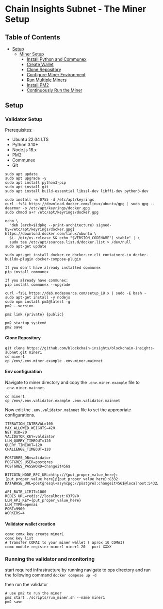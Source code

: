# Chain Insights Subnet - The Miner Setup

## Table of Contents
- [Setup](#setup)
  - [Miner Setup](#miner-setup)
    - [Install Python and Communex](#install-python-and-communex)
    - [Create Wallet](#create-wallet)
    - [Clone Repository](#clone-repository)
    - [Configure Miner Environment](#configure-miner-environment)
    - [Run Multiple Miners](#run-multiple-miners)
    - [Install PM2](#install-pm2)
    - [Continuously Run the Miner](#continuously-run-the-miner)

## Setup


### Validator Setup

Prerequisites:
- Ubuntu 22.04 LTS
- Python 3.10+
- Node.js 18.x
- PM2
- Communex
- Git

```
sudo apt update
sudo apt upgrade -y
sudo apt install python3-pip
sudo apt install git
sudo apt install build-essential libssl-dev libffi-dev python3-dev

sudo install -m 0755 -d /etc/apt/keyrings
curl -fsSL https://download.docker.com/linux/ubuntu/gpg | sudo gpg --dearmor -o /etc/apt/keyrings/docker.gpg
sudo chmod a+r /etc/apt/keyrings/docker.gpg

echo \
  "deb [arch=$(dpkg --print-architecture) signed-by=/etc/apt/keyrings/docker.gpg] https://download.docker.com/linux/ubuntu \
  $(. /etc/os-release && echo "$VERSION_CODENAME") stable" | \
  sudo tee /etc/apt/sources.list.d/docker.list > /dev/null
sudo apt-get update

sudo apt-get install docker-ce docker-ce-cli containerd.io docker-buildx-plugin docker-compose-plugin

If you don't have already installed communex 
pip install communex

If you already have communex:
pip install communex --upgrade

curl -fsSL https://deb.nodesource.com/setup_18.x | sudo -E bash -
sudo apt-get install -y nodejs
sudo npm install pm2@latest -g
pm2 --version

pm2 link {private} {public}

pm2 startup systemd
pm2 save
```

#### Clone Repository
```
git clone https://github.com/blockchain-insights/blockchain-insights-subnet.git miner1
cd miner1
cp /env/.env.miner.example .env.miner.mainnet
```

#### Env configuration

Navigate to miner directory and copy the `.env.miner.example` file to `.env.miner.mainnet`.
```
cd miner1
cp /env/.env.validator.example .env.validator.mainnet
```

Now edit the `.env.validator.mainnet` file to set the appropriate configurations.
```
ITERATION_INTERVAL=100
MAX_ALLOWED_WEIGHTS=420
NET_UID=20
VALIDATOR_KEY=valdiator
LLM_QUERY_TIMEOUT=120
QUERY_TIMEOUT=120
CHALLENGE_TIMEOUT=120

POSTGRES_DB=validator
POSTGRES_USER=postgres
POSTGRES_PASSWORD=changeit456$

BITCOIN_NODE_RPC_URL=http://{put_proper_value_here}:{put_proper_value_here}@{put_proper_value_here}:8332
DATABASE_URL=postgresql+asyncpg://postgres:changeit456$@localhost:5432/validator

API_RATE_LIMIT=1000
REDIS_URL=redis://localhost:6379/0
LLM_API_KEY={put_proper_value_here}
LLM_TYPE=openai
PORT=9900
WORKERS=4

```
 
#### Validator wallet creation

```
comx comx key create miner1
comx key list
# transfer COMAI to your miner wallet ( aprox 10 COMAI)
comx module register miner1 miner1 20 --port XXXX
```



### Running the validator and monitoring
start required infrastructure by running navigate to ops directory and run the following command
```docker compose up -d```

then run the validator

```
# use pm2 to run the miner
pm2 start ./scripts/run_miner.sh --name miner1
pm2 save
```
 